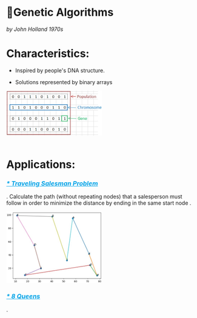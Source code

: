 # 🧬Genetic Algorithms

_by John Holland 1970s_

# Characteristics:
 
 * Inspired by people's DNA structure.

 * Solutions represented by binary arrays

<img width="50%" src="imgs/GA/1.jpg"> </img>
</br>
</br>



#  Applications:

<h3 style="color:#00A3E7"><i><u>* Traveling Salesman Problem</u></i></h3>.
Calculate the path (without repeating nodes) that a salesperson must follow in order to minimize the distance by ending in the same start node .

<img width="50%" src="imgs/GA/TravelingSalesman.jpg"> </img>


<h3 style="color:#00A3E7"><i><u>* 8 Queens</u></i></h3>.
